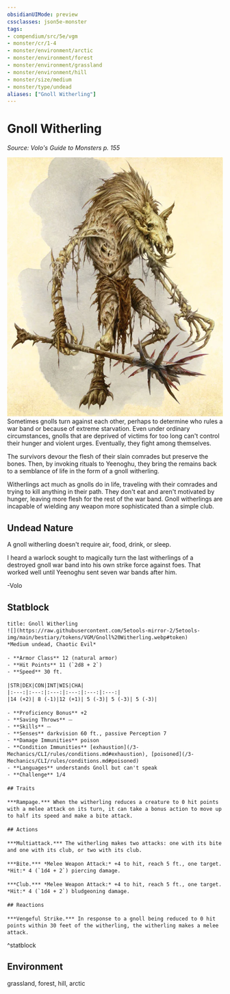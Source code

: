 ```yaml
---
obsidianUIMode: preview
cssclasses: json5e-monster
tags:
- compendium/src/5e/vgm
- monster/cr/1-4
- monster/environment/arctic
- monster/environment/forest
- monster/environment/grassland
- monster/environment/hill
- monster/size/medium
- monster/type/undead
aliases: ["Gnoll Witherling"]
---
```

# Gnoll Witherling
*Source: Volo's Guide to Monsters p. 155*  

![](https://raw.githubusercontent.com/5etools-mirror-2/5etools-img/main/bestiary/VGM/Gnoll%20Witherling.webp#right)  
Sometimes gnolls turn against each other, perhaps to determine who rules a war band or because of extreme starvation. Even under ordinary circumstances, gnolls that are deprived of victims for too long can't control their hunger and violent urges. Eventually, they fight among themselves.

The survivors devour the flesh of their slain comrades but preserve the bones. Then, by invoking rituals to Yeenoghu, they bring the remains back to a semblance of life in the form of a gnoll witherling.

Witherlings act much as gnolls do in life, traveling with their comrades and trying to kill anything in their path. They don't eat and aren't motivated by hunger, leaving more flesh for the rest of the war band. Gnoll witherlings are incapable of wielding any weapon more sophisticated than a simple club.

## Undead Nature

A gnoll witherling doesn't require air, food, drink, or sleep.

I heard a warlock sought to magically turn the last witherlings of a destroyed gnoll war band into his own strike force against foes. That worked well until Yeenoghu sent seven war bands after him.

-Volo


## Statblock

```ad-statblock
title: Gnoll Witherling
![](https://raw.githubusercontent.com/5etools-mirror-2/5etools-img/main/bestiary/tokens/VGM/Gnoll%20Witherling.webp#token)
*Medium undead, Chaotic Evil*

- **Armor Class** 12 (natural armor)
- **Hit Points** 11 (`2d8 + 2`) 
- **Speed** 30 ft.

|STR|DEX|CON|INT|WIS|CHA|
|:---:|:---:|:---:|:---:|:---:|:---:|
|14 (+2)| 8 (-1)|12 (+1)| 5 (-3)| 5 (-3)| 5 (-3)|

- **Proficiency Bonus** +2
- **Saving Throws** ⏤
- **Skills** ⏤
- **Senses** darkvision 60 ft., passive Perception 7
- **Damage Immunities** poison
- **Condition Immunities** [exhaustion](/3-Mechanics/CLI/rules/conditions.md#exhaustion), [poisoned](/3-Mechanics/CLI/rules/conditions.md#poisoned)
- **Languages** understands Gnoll but can't speak
- **Challenge** 1/4

## Traits

***Rampage.*** When the witherling reduces a creature to 0 hit points with a melee attack on its turn, it can take a bonus action to move up to half its speed and make a bite attack.

## Actions

***Multiattack.*** The witherling makes two attacks: one with its bite and one with its club, or two with its club.

***Bite.*** *Melee Weapon Attack:* +4 to hit, reach 5 ft., one target. *Hit:* 4 (`1d4 + 2`) piercing damage.

***Club.*** *Melee Weapon Attack:* +4 to hit, reach 5 ft., one target. *Hit:* 4 (`1d4 + 2`) bludgeoning damage.

## Reactions

***Vengeful Strike.*** In response to a gnoll being reduced to 0 hit points within 30 feet of the witherling, the witherling makes a melee attack.
```
^statblock

## Environment

grassland, forest, hill, arctic